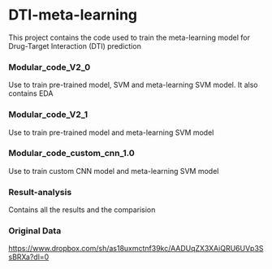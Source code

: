# DTI-meta-learning
This project contains the code used to train the meta-learning model for Drug-Target Interaction (DTI) prediction


### Modular_code_V2_0
Use to train pre-trained model, SVM and meta-learning SVM model. It also contains EDA

### Modular_code_V2_1
Use to train pre-trained model and meta-learning SVM model

### Modular_code_custom_cnn_1.0
Use to train custom CNN model and meta-learning SVM model

### Result-analysis
Contains all the results and the comparision 

### Original Data
https://www.dropbox.com/sh/as18uxmctnf39kc/AADUqZX3XAiQRU6UVp3SsBRXa?dl=0


